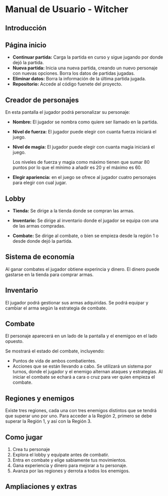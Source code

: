 # Manual de Usuario - Witcher

## Introducción

## Página inicio

- **Continuar partida:** Carga la partida en curso y sigue jugando por donde dejó la partida.
- **Nueva partida:** Inicia una nueva partida, creando un nuevo personaje con nuevas opciones. Borra los datos de partidas jugadas.
- **Eliminar datos:** Borra la información de la última partida jugada.
- **Repositorio:** Accede al código fuenete del proyecto.

## Creador de personajes
En esta pantalla el jugador podrá personalizar su personaje:
-  **Nombre:** El jugador se nombra como quiere ser llamado en la partida.
-  **Nivel de fuerza:** El jugador puede elegir con cuanta fuerza iniciará el juego.
-  **Nivel de magia:** El jugador puede elegir con cuanta magia iniciará el juego.

   Los niveles de fuerza y magia como máximo tienen que sumar 80 puntos por lo que el mínimo a añadir es 20 y el máximo es 60.
-  **Elegir apariencia:** en el juego se ofrece al jugador cuatro personajes para elegir con cual jugar.
  
## Lobby
- **Tienda:** Se dirige a la tienda donde se compran las armas.
  
- **Inventario:** Se dirige al inventario donde el jugador se equipa con una de las armas compradas.
- **Combate:** Se dirige al combate, o bien se empieza desde la región 1 o desde donde dejó la partida.

## Sistema de economía
Al ganar combates el jugador obtiene experincia y dinero.
El dinero puede gastarse en la tienda para comprar armas.

## Inventario
El jugador podrá gestionar sus armas adquiridas. Se podrá equipar y cambiar el arma según la estrategia de combate.

## Combate
El personaje aparecerá en un lado de la pantalla y el enemigoo en el lado opuesto.

Se mostrará el estado del combate, incluyendo:
- Puntos de vida de ambos combatientes.
- Acciones que se están llevando a cabo.
Se utilizará un sistema por turnos, donde el jugador y el enemigo alternan ataques y estrategias. Al iniciar el combate se echará a cara o cruz para ver quien empieza el combate.

## Regiones y enemigos
Existe tres regiones, cada una con tres enemigos distintos que se tendrá que superar uno por uno.
Para acceder a la Región 2, primero se debe superar la Región 1, y así con la Región 3.

## Como jugar
1. Crea tu personaje 
2. Explora el lobby y equípate antes de combatir.
3. Entra en combate y elige sabiamente tus movimientos.
4. Gana experiencia y dinero para mejorar a tu personaje.
5. Avanza por las regiones y derrota a todos los enemigos. 

## Ampliaciones y extras